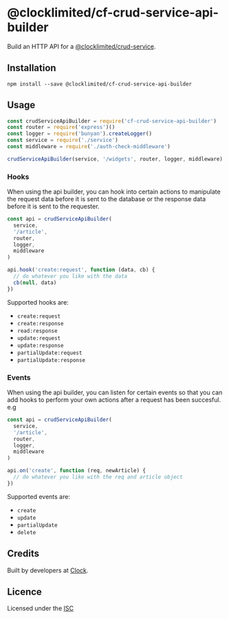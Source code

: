 # @clocklimited/cf-crud-service-api-builder

Build an HTTP API for a [@clocklimited/crud-service](https://github.com/clocklimited/crud-service).

## Installation

    npm install --save @clocklimited/cf-crud-service-api-builder

## Usage

```js
const crudServiceApiBuilder = require('cf-crud-service-api-builder')
const router = require('express')()
const logger = require('bunyan').createLogger()
const service = require('./service')
const middleware = require('./auth-check-middleware')

crudServiceApiBuilder(service, '/widgets', router, logger, middleware)
```

### Hooks

When using the api builder, you can hook into certain actions to manipulate the request data before it is sent to the database or the response data before it is sent to the requester.

```js
const api = crudServiceApiBuilder(
  service,
  '/article',
  router,
  logger,
  middleware
)

api.hook('create:request', function (data, cb) {
  // do whatever you like with the data
  cb(null, data)
})
```

Supported hooks are:

- `create:request`
- `create:response`
- `read:response`
- `update:request`
- `update:response`
- `partialUpdate:request`
- `partialUpdate:response`

### Events

When using the api builder, you can listen for certain events so that you can add hooks to perform your own actions after a request has been succesful. e.g

```js
const api = crudServiceApiBuilder(
  service,
  '/article',
  router,
  logger,
  middleware
)

api.on('create', function (req, newArticle) {
  // do whatever you like with the req and article object
})
```

Supported events are:

- `create`
- `update`
- `partialUpdate`
- `delete`

## Credits

Built by developers at [Clock](http://clock.co.uk).

## Licence

Licensed under the [ISC](http://opensource.org/licenses/isc)
